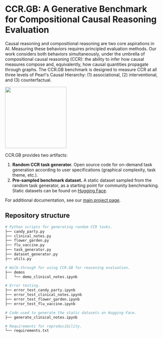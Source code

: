 # CCR.GB: A Generative Benchmark for Compositional Causal Reasoning Evaluation

Causal reasoning and compositional reasoning are two core aspirations in AI. Measuring these behaviors requires principled evaluation methods. Our work considers both behaviors simultaneously, under the umbrella of compositional causal reasoning (CCR): the ability to infer how causal measures compose and, equivalently, how causal quantities propagate through graphs. The CCR.GB benchmark is designed to measure CCR at all three levels of Pearl's Causal Hierarchy: (1) associational, (2) interventional, and (3) counterfactual.

<img src="https://jmaasch.github.io/ccr_benchmark/static/images/pch.png" width="200">

CCR.GB provides two artifacts:

1. **Random CCR task generator.** Open source code for on-demand task generation according to user specifications (graphical complexity, task theme, etc.).
2. **Pre-sampled benchmark dataset.** A static dataset sampled from the random task generator, as a starting point for community benchmarking. Static datasets can be found on [Hugging Face](https://huggingface.co/datasets/jmaasch/compositional_causal_reasoning).

For additional documentation, see our [main project page](https://jmaasch.github.io/ccr_benchmark/).

## Repository structure

```bash
# Python scripts for generating random CCR tasks.
├── candy_party.py
├── clinical_notes.py
├── flower_garden.py
├── flu_vaccine.py
├── task_generator.py
├── dataset_generator.py
├── utils.py

# Walk-through for using CCR.GB for reasoning evaluation.
├── demos
│   └── demo_clinical_notes.ipynb

# Error testing.
├── error_test_candy_party.ipynb
├── error_test_clinical_notes.ipynb
├── error_test_flower_garden.ipynb
├── error_test_flu_vaccine.ipynb

# Code used to generate the static datasets on Hugging Face.
├── generate_clinical_notes.ipynb

# Requirements for reproducibility.
└── requirements.txt
```